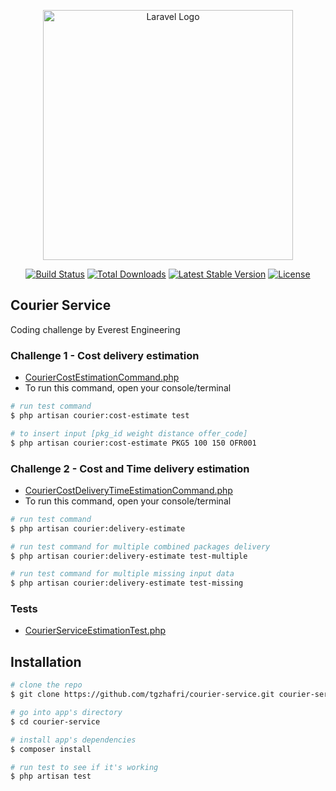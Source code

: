 <p align="center"><a href="https://laravel.com" target="_blank"><img src="https://raw.githubusercontent.com/laravel/art/master/logo-lockup/5%20SVG/2%20CMYK/1%20Full%20Color/laravel-logolockup-cmyk-red.svg" width="400" alt="Laravel Logo"></a></p>

<p align="center">
<a href="https://github.com/laravel/framework/actions"><img src="https://github.com/laravel/framework/workflows/tests/badge.svg" alt="Build Status"></a>
<a href="https://packagist.org/packages/laravel/framework"><img src="https://img.shields.io/packagist/dt/laravel/framework" alt="Total Downloads"></a>
<a href="https://packagist.org/packages/laravel/framework"><img src="https://img.shields.io/packagist/v/laravel/framework" alt="Latest Stable Version"></a>
<a href="https://packagist.org/packages/laravel/framework"><img src="https://img.shields.io/packagist/l/laravel/framework" alt="License"></a>
</p>

## Courier Service

Coding challenge by Everest Engineering

### Challenge 1 - Cost delivery estimation
- [CourierCostEstimationCommand.php](https://github.com/tgzhafri/courier-service/blob/main/app/Console/Commands/CourierCostEstimationCommand.php)
- To run this command, open your console/terminal

``` bash
# run test command
$ php artisan courier:cost-estimate test

# to insert input [pkg_id weight distance offer_code]
$ php artisan courier:cost-estimate PKG5 100 150 OFR001
```

### Challenge 2 - Cost and Time delivery estimation
- [CourierCostDeliveryTimeEstimationCommand.php](https://github.com/tgzhafri/courier-service/blob/main/app/Console/Commands/CourierCostDeliveryTimeEstimationCommand.php)
- To run this command, open your console/terminal

``` bash
# run test command
$ php artisan courier:delivery-estimate

# run test command for multiple combined packages delivery
$ php artisan courier:delivery-estimate test-multiple

# run test command for multiple missing input data
$ php artisan courier:delivery-estimate test-missing
```

### Tests
- [CourierServiceEstimationTest.php](https://github.com/tgzhafri/courier-service/blob/main/tests/Feature/CourierServiceEstimationTest.php)

## Installation

``` bash
# clone the repo
$ git clone https://github.com/tgzhafri/courier-service.git courier-service

# go into app's directory
$ cd courier-service

# install app's dependencies
$ composer install

# run test to see if it's working
$ php artisan test

```


